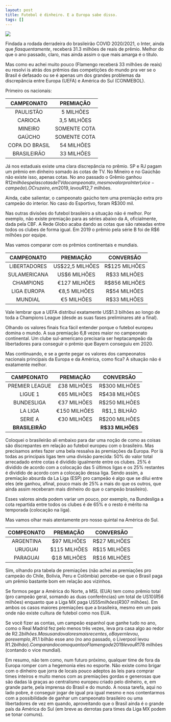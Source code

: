 ```yaml
---
layout: post
title: Futebol é dinheiro. E a Europa sabe disso.
tags: []
---
```


![](https://i.imgur.com/MmV3OJY.png)

Findada a rodada derradeira do brasileirão COVID 2020/2021, o Inter, ainda que *fiasquentamente*, receberá 31.3 milhões de reais de prêmio. Melhor do que o ano passado, claro, mas ainda assim o que mais amarga é o título.

Mas como eu achei muito pouco (Flamengo receberá 33 milhões de reais) eu resolvi is atrás dos prêmios das competições do mundo pra ver se o Brasil é defasado ou se é apenas um dos grandes problemas da discrepância entre Europa (UEFA) e América do Sul (CONMEBOL).

Primeiro os nacionais:

|   CAMPEONATO   |  PREMIAÇÃO   |
| :------------: | :----------: |
|   PAULISTÃO    |  5 MILHÕES   |
|    CARIOCA     | 3,5 MILHÕES  |
|    MINEIRO     | SOMENTE COTA |
|     GAÚCHO     | SOMENTE COTA |
| COPA DO BRASIL |  54 MILHÕES  |
|  BRASILEIRÃO   |  33 MILHÕES  |

Já nos estaduais existe uma clara discrepância no prêmio. SP e RJ pagam um prêmio em dinheiro somado às cotas de TV. No Mineiro e no Gaúchão não existe isso, apenas cotas. No ano passado o Grêmio ganhou R$12 milhões pelas cotas de TV do campeonato, mesmo valor pro Inter (vice-campeão). O Cruzeiro, em 2019, levou R$12,7 milhões.

Ainda, cabe salientar, o campeonato gaúcho tem uma premiação extra pro campeão do interior. No caso do Esportivo, foram R$300 mil.

Nas outras divisões do futebol brasileiro a situação não é melhor. Por exemplo, não existe premiação para as séries abaixo da A, oficialmente, dada pela CBF. A Rede Globo acaba dando as cotas que são rateadas entre todos os clubes de forma igual. Em 2019 o prêmio pela série B foi de R$6 milhões por equipe.

Mas vamos comparar com os prêmios continentais e mundiais.

|  CAMPEONATO  |    PREMIAÇÃO    |   CONVERSÃO   |
| :----------: | :-------------: | :-----------: |
| LIBERTADORES | US$22,5 MILHÕES | R$125 MILHÕES |
| SULAMERICANA |  US$6 MILHÕES   | R$33 MILHÕES  |
|  CHAMPIONS   |  €127 MILHÕES   | R$856 MILHÕES |
| LIGA EUROPA  |  €8,5 MILHÕES   | R$54 MILHÕES  |
|   MUNDIAL    |   €5 MILHÕES    | R$33 MILHÕES  |

Vale lembrar que a UEFA distribuí exatamente US$1.3 bilhões ao longo de toda a Champions League (desde as suas fases preliminares até a final).

Olhando os valores finais fica fácil entender porque o futebol europeu domina o mundo. A sua premiação 6,8 vezes maior no campeonato continental. Um clube sul-americano precisaria ser heptacampeão da libertadores para conseguir o prêmio que Bayern conseguiu em 2020.

Mas continuando, e se a gente pegar os valores dos campeonatos nacionais principais da Europa e da América, como fica? A situação não é exatamente melhor.

|   CAMPEONATO    |  PREMIAÇÃO   |    CONVERSÃO     |
| :-------------: | :----------: | :--------------: |
| PREMIER LEAGUE  | £38 MILHÕES  |  R$300 MILHÕES   |
|     LIGUE 1     | €65 MILHÕES  |  R$438 MILHÕES   |
|   BUNDESLIGA    | €37 MILHÕES  |  R$250 MILHÕES   |
|     LA LIGA     | €150 MILHÕES |   R$1,1 BILHÃO   |
|     SERIE A     | €30 MILHÕES  |  R$200 MILHÕES   |
| **BRASILEIRÃO** |              | **R$33 MILHÕES** |

Coloquei o brasileirão ali embaixo para dar uma noção de como as coisas são discrepantes em relação ao futebol europeu com o brasileiro. Mas precisamos antes fazer uma bela ressalva às premiações da Europa. Por lá todas as principais ligas tem uma divisão parecida: 50% do valor total arrecadado entre cotas é dividido igualmente entre os clubes. 25% é dividido de acordo com a colocação das 5 últimos ligas e os 25% restantes é dividido de acordo com a colocação dessa liga. Sendo assim, a premiação absurda da La Liga (ESP) pro campeão é algo que se dilui entre eles (ele ganhou, afinal, pouco mais de 25% a mais do que os outros, que ainda assim receberam mais dinheiro do que o campeão brasileiro).

Esses valores ainda podem variar um pouco, por exemplo, na Bundesliga a cota repartida entre todos os clubes é de 65% e o resto é mérito na temporada (colocação na liga).

Mas vamos olhar mais atentamente pro nosso quintal na América do Sul.

| COMPEONATO |  PREMIAÇÃO   |   CONVERSÃO   |
| :--------: | :----------: | :-----------: |
| ARGENTINA  | $97 MILHÕES  | R$27 MILHÕES  |
|  URUGUAI   | $115 MILHÕES | R$15  MILHÕES |
|  PARAGUAI  | ₲18 MILHÕES  | R$16 MILHÕES  |

Sim, olhando pra tabela de premiações (não achei as premiações pro campeão do Chile, Bolívia, Peru e Colômbia) percebe-se que o Brasil paga um prêmio bastante bom em relação aos vizinhos.

Se formos pegar a América do Norte, a MSL (EUA) tem como prêmio total (pro campeão geral, somando as duas conferências) um total de US$10 (R$56 milhões) enquanto que a Liga MX paga US$55 milhões (R$307 milhões). Em ambos os casos maiores premiações que a brasileira, mesmo em um país onde não existe cultura de futebol como nos EUA.

Se você fizer as contas, um campeão espanhol que ganhe tudo no ano, como o Real Madrid fez pelo menos três vezes, leva pra casa algo ao redor de R$2.2 bilhões. Mas usando valores mais recentes, o Bayern levou, por exemplo, R$1.1 bilhão esse ano (no ano passado, o Liverpool levou R$1.2 bilhão). Comparando com o quanto o Flamengo de 2019 levou R$178 milhões (contando o vice mundial).

Em resumo, não tem como, num futuro próximo, qualquer time de fora da Europa romper com a hegemonia eles no esporte. Não existe como brigar com o dinheiro que jorra de locais pouco adeptos às leis para comprar times inteiros e muito menos com as premiações gordas e generosas que são dadas lá graças ao centralismo europeu criado pelo dinheiro, e, em grande parte, pela imprensa do Brasil e do mundo. A nossa tarefa, aqui no lado pobre, é conseguir jogar de igual pra igual mesmo e nos contentarmos com a possibilidade de ganhar um campeonato brasileiro ou uma libertadores de vez em quando, aproveitando que o Brasil ainda é o grande país da América do Sul (em breve as derrotas para times da Liga MX podem se tonar comuns).